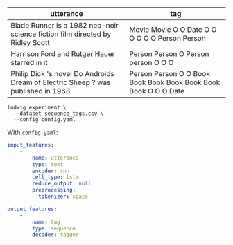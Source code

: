| utterance                                                                        | tag                                                             |
| -------------------------------------------------------------------------------- | --------------------------------------------------------------- |
| Blade Runner is a 1982 neo-noir science fiction film directed by Ridley Scott    | Movie Movie O O Date O O O O O O Person Person                  |
| Harrison Ford and Rutger Hauer starred in it                                     | Person Person O Person person O O O                             |
| Philip Dick 's novel Do Androids Dream of Electric Sheep ? was published in 1968 | Person Person O O Book Book Book Book Book Book Book O O O Date |

```
ludwig experiment \
  --dataset sequence_tags.csv \
  --config config.yaml
```

With `config.yaml`:

```yaml
input_features:
    -
        name: utterance
        type: text
        encoder: rnn
        cell_type: lstm
        reduce_output: null
        preprocessing:
          tokenizer: space

output_features:
    -
        name: tag
        type: sequence
        decoder: tagger
```
